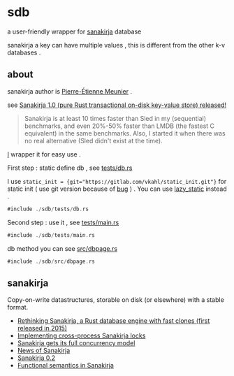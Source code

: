 # sdb

a user-friendly wrapper for [sanakirja](https://docs.rs/sanakirja/latest/sanakirja/) database

sanakirja a key can have multiple values , this is different from the other k-v databases .

## about

sanakirja author is [Pierre-Étienne Meunier](https://twitter.com/pijul_org) .

see [Sanakirja 1.0 (pure Rust transactional on-disk key-value store) released!](https://www.reddit.com/r/rust/comments/lp5jez/sanakirja_10_pure_rust_transactional_ondisk/)

> Sanakirja is at least 10 times faster than Sled in my (sequential) benchmarks, and even 20%-50% faster than LMDB (the fastest C equivalent) in the same benchmarks. Also, I started it when there was no real alternative (Sled didn't exist at the time).

[I](https://github.com/rmw-link/sdb) wrapper it for easy use .

First step : static define db , see [tests/db.rs](./tests/db.rs)

I use `static_init = {git="https://gitlab.com/vkahl/static_init.git"}` for static init ( use git version because of [bug](https://gitlab.com/okannen/static_init/-/issues/7) ) .  You can use [lazy_static](https://docs.rs/crate/lazy_static) instead .

```rust
#include ./sdb/tests/db.rs
```

Second step : use it , see [tests/main.rs](./tests/main.rs)

```rust
#include ./sdb/tests/main.rs
```

db method you can see [src/dbpage.rs](./src/dbpage.rs)

```rust
#include ./sdb/src/dbpage.rs
```


## sanakirja

Copy-on-write datastructures, storable on disk (or elsewhere) with a stable format.

* [Rethinking Sanakirja, a Rust database engine with fast clones (first released in 2015)](https://www.reddit.com/r/rust/comments/ld6k2h/rethinking_sanakirja_a_rust_database_engine_with/)
* [Implementing cross-process Sanakirja locks](https://pijul.org/posts/2021-01-15-sanakirja-locks/)
* [Sanakirja gets its full concurrency model](https://pijul.org/posts/2019-03-20-sanakirja-0.10/)
* [News of Sanakirja](https://pijul.org/2017/03/16/sanakirja/)
* [Sanakirja 0.2](https://pijul.org/2016/03/24/sanakirja-0.2/)
* [Functional semantics in Sanakirja](https://pijul.org/2016/03/03/functional-database/)






